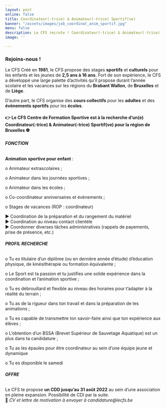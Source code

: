 ```yaml
---
layout: post
online: false
title: Coordinateur(-trice) & Animateur(-trice) Sportif(ve)
banner: "/assets/images/job_coordinat_anim_sportif.jpg"
menu: false
description: Le CFS recrute ! Coordinateur(-trice) & Animateur(-trice) Sportif(ve)
image: ''

---
```

### Rejoins-nous !

Le CFS Créé en **1981**, le CFS propose des stages **sportifs** et **culturels** pour les enfants et les jeunes de **2,5 ans à 16 ans.** Fort de son expérience, le CFS a développé une large palette d’activités qu’il propose durant l’année scolaire et les vacances sur les régions du **Brabant Wallon**, de **Bruxelles** et de **Liège**.

D’autre part, le CFS organise des **cours collectifs** pour les **adultes** et des **évènements sportifs** pour les **écoles**.

#### 👉 Le CFS Centre de Formation Sportive est à la recherche d’un(e) **Coordinateur(-trice) & Animateur(-trice) Sportif(ve)** pour la région de Bruxelles ⚽

###### **FONCTION**

**Animation sportive pour enfant** :

o Animateur extrascolaires ;

o Animateur dans les journées sportives ;

o Animateur dans les écoles ;

o Co-coordinateur anniversaires et évènements ;

o Stages de vacances (ROP : coordinateur)

▶ Coordination de la préparation et du rangement du matériel  
▶ Coordination au niveau contact clientèle  
▶ Coordonner diverses tâches administratives (rappels de payements, prise de présence, etc.)

###### **PROFIL RECHERCHE**

o Tu es titulaire d’un diplôme (ou en dernière année d’étude) d’éducation physique, de kinésithérapie ou formation équivalente ;

o Le Sport est ta passion et tu justifies une solide expérience dans la coordination et l’animation sportive ;

o Tu es débrouillard et flexible au niveau des horaires pour t’adapter à la réalité du terrain ;

o Tu as de la rigueur dans ton travail et dans la préparation de tes animations ;

o Tu es capable de transmettre ton savoir-faire ainsi que ton expérience aux élèves ;

o L’obtention d’un BSSA (Brevet Supérieur de Sauvetage Aquatique) est un plus dans ta candidature ;

o Tu as les épaules pour être coordinateur au sein d’une équipe jeune et dynamique

o Tu es disponible le samedi

###### **OFFRE**

Le CFS te propose **un CDD jusqu’au 31 août 2022** au sein d’une association en pleine expansion. Possibilité de CDI par la suite.  
📩 _CV et lettre de motivation à envoyer à_ _candidature@lecfs.be_